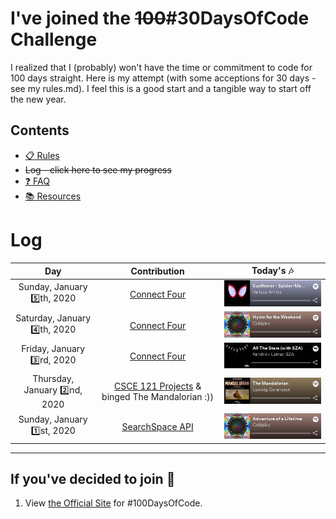 # I've joined the ~~100~~#30DaysOfCode Challenge

I realized that I (probably) won't have the time or commitment to code for 100 days straight. Here is my attempt (with some acceptions for 30 days - see my rules.md). I feel this is a good start and a tangible way to start off the new year.

## Contents

* [:clipboard: Rules](rules.md)
* ~~Log - click here to see my progress~~
* [:question: FAQ](FAQ.md)
* [:books: Resources](resources.md)

# Log


| Day                              |  Contribution      |  Today's :notes: |
:---------------------------------:|:------------------:|:----------------:|
| Sunday, January :five:th, 2020 | [Connect Four](https://github.com/samarthdave/connect-four) | [![Sunflower](media/sunflower.jpg)](https://open.spotify.com/track/3KkXRkHbMCARz0aVfEt68P) |
| Saturday, January :four:th, 2020 | [Connect Four](https://github.com/samarthdave/connect-four) | [![Hymn for the Weekend](media/hymn-for-the-weekend.jpg)](https://open.spotify.com/track/3RiPr603aXAoi4GHyXx0uy) |
| Friday, January :three:rd, 2020 | [Connect Four](https://github.com/samarthdave/connect-four) | [![All The Stars](media/all-the-stars.jpg)](https://open.spotify.com/track/3GCdLUSnKSMJhs4Tj6CV3s) |
| Thursday, January :two:nd, 2020 | [CSCE 121 Projects](https://github.com/samarthdave/cs121h-projects) & binged The Mandalorian :)) | [![The Mandalorian](media/the-mandalorian.jpg)](https://open.spotify.com/track/6tJFtthY0rI1x06qb8NjK0) |
| Sunday, January :one:st, 2020 | [SearchSpace API](https://github.com/samarthdave/search-space-api) | [![Adventure of a Lifetime](media/adventure-of-a-lifetime.jpg)](https://open.spotify.com/track/69uxyAqqPIsUyTO8txoP2M) |

----------------------------------------------------------------------------------

## If you've decided to join :100:

1. View [the Official Site](http://100daysofcode.com/) for #100DaysOfCode.